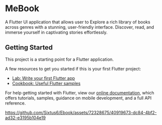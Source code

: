 # MeBook

A Flutter UI application that allows user to Explore a rich library of books across genres with a stunning, user-friendly interface. Discover, read, and immerse yourself in captivating stories effortlessly.

## Getting Started

This project is a starting point for a Flutter application.

A few resources to get you started if this is your first Flutter project:

- [Lab: Write your first Flutter app](https://flutter.dev/docs/get-started/codelab)
- [Cookbook: Useful Flutter samples](https://flutter.dev/docs/cookbook)

For help getting started with Flutter, view our
[online documentation](https://flutter.dev/docs), which offers tutorials,
samples, guidance on mobile development, and a full API reference.


https://github.com/Sixtus6/Ebook/assets/72328675/40919673-dc84-4bf2-ad32-e3195b104e19

